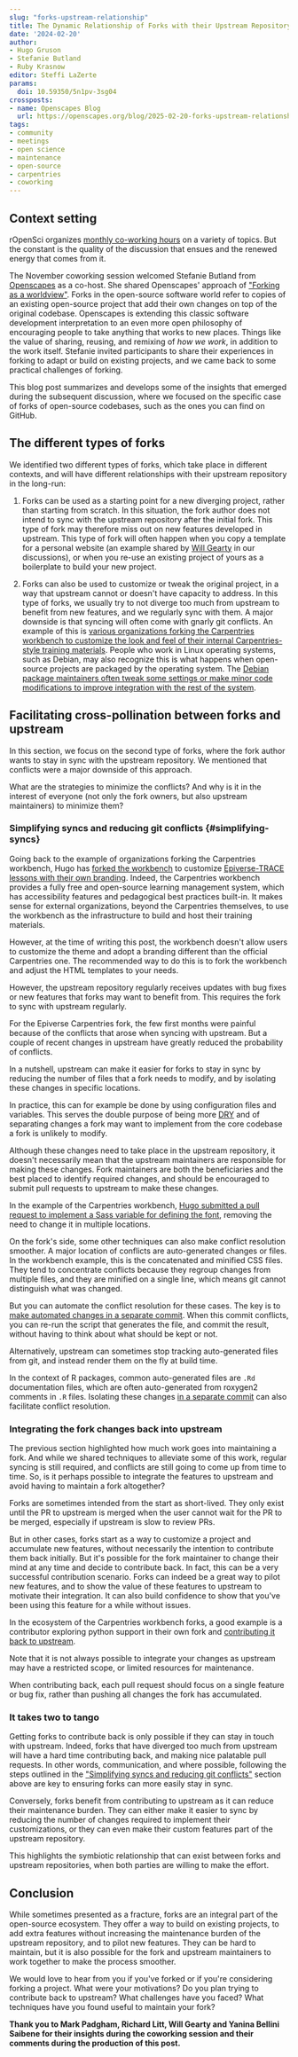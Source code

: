 ```yaml
---
slug: "forks-upstream-relationship"
title: The Dynamic Relationship of Forks with their Upstream Repository
date: '2024-02-20'
author: 
- Hugo Gruson
- Stefanie Butland
- Ruby Krasnow 
editor: Steffi LaZerte
params:
  doi: 10.59350/5n1pv-3sg04
crossposts:
- name: Openscapes Blog
  url: https://openscapes.org/blog/2025-02-20-forks-upstream-relationship
tags:
- community
- meetings
- open science
- maintenance
- open-source
- carpentries
- coworking
---
```


## Context setting

rOpenSci organizes [monthly co-working hours](/coworking/) on a variety of topics.
But the constant is the quality of the discussion that ensues and the renewed energy that comes from it.

The November coworking session welcomed Stefanie Butland from [Openscapes](https://www.openscapes.org/) as a co-host.
She shared Openscapes' approach of ["Forking as a worldview"](https://docs.google.com/presentation/d/1aL0TVFM7xxzTCJoE3tEArDE32wh59wkmBCy6Vcmwvy4/).
Forks in the open-source software world refer to copies of an existing open-source project that add their own changes on top of the original codebase.
Openscapes is extending this classic software development interpretation to an even more open philosophy of encouraging people to take anything that works to new places.
Things like the value of sharing, reusing, and remixing of *how we work*, in addition to the work itself.
Stefanie invited participants to share their experiences in forking to adapt or build on existing projects, and we came back to some practical challenges of forking.

This blog post summarizes and develops some of the insights that emerged during the subsequent discussion, 
where we focused on the specific case of forks of open-source codebases,
such as the ones you can find on GitHub.

## The different types of forks

We identified two different types of forks, which take place in different contexts,
and will have different relationships with their upstream repository in the long-run:

1. Forks can be used as a starting point for a new diverging project, rather than starting from scratch.
In this situation, the fork author does not intend to sync with the upstream repository after the initial fork.
This type of fork may therefore miss out on new features developed in upstream.
This type of fork will often happen when you copy a template for a personal website (an example shared by [Will Gearty](https://williamgearty.com/) in our discussions), 
or when you re-use an existing project of yours as a boilerplate to build your new project.

2. Forks can also be used to customize or tweak the original project, 
in a way that upstream cannot or doesn't have capacity to address.
In this type of forks, we usually try to not diverge too much from upstream to benefit from new features,
and we regularly sync with them.
A major downside is that syncing will often come with gnarly git conflicts.
An example of this is [various organizations forking the Carpentries workbench to customize the look and feel of their internal Carpentries-style training materials](https://hugogruson.fr/workbench-beyond-carpentries/).
People who work in Linux operating systems, such as Debian, may also recognize this is what happens when open-source projects are packaged by the operating system.
The [Debian package maintainers often tweak some settings or make minor code modifications to improve integration with the rest of the system](https://www.debian.org/doc/debian-policy/ch-source.html#changes-to-the-upstream-sources).

## Facilitating cross-pollination between forks and upstream

In this section, we focus on the second type of forks, 
where the fork author wants to stay in sync with the upstream repository.
We mentioned that conflicts were a major downside of this approach.

What are the strategies to minimize the conflicts? 
And why is it in the interest of everyone (not only the fork owners, but also upstream maintainers) to minimize them?

### Simplifying syncs and reducing git conflicts {#simplifying-syncs}

Going back to the example of organizations forking the Carpentries workbench,
Hugo has [forked the workbench](https://github.com/epiverse-trace/varnish/pull/7) to customize [Epiverse-TRACE lessons with their own branding](https://epiverse-trace.github.io/tutorials).
Indeed, the Carpentries workbench provides a fully free and open-source learning management system,
which has accessibility features and pedagogical best practices built-in.
It makes sense for external organizations, beyond the Carpentries themselves, to use the workbench as the infrastructure to build and host their training materials.

However, at the time of writing this post, the workbench doesn't allow users to customize the theme and adopt a branding different than the official Carpentries one.
The recommended way to do this is to fork the workbench and adjust the HTML templates to your needs.

However, the upstream repository regularly receives updates with bug fixes or new features that forks may want to benefit from.
This requires the fork to sync with upstream regularly.

For the Epiverse Carpentries fork, the few first months were painful because of the conflicts that arose when syncing with upstream.
But a couple of recent changes in upstream have greatly reduced the probability of conflicts.

In a nutshell, upstream can make it easier for forks to stay in sync by reducing the number of files that a fork needs to modify,
and by isolating these changes in specific locations.

In practice, this can for example be done by using configuration files and variables.
This serves the double purpose of being more [DRY](https://en.wikipedia.org/wiki/Don%27t_repeat_yourself) 
and of separating changes a fork may want to implement from the core codebase a fork is unlikely to modify.

Although these changes need to take place in the upstream repository,
it doesn't necessarily mean that the upstream maintainers are responsible for making these changes.
Fork maintainers are both the beneficiaries and the best placed to identify required changes,
and should be encouraged to submit pull requests to upstream to make these changes.

In the example of the Carpentries workbench, [Hugo submitted a pull request to implement a Sass variable for defining the font](https://github.com/carpentries/varnish/pull/151), 
removing the need to change it in multiple locations.

On the fork's side, some other techniques can also make conflict resolution smoother.
A major location of conflicts are auto-generated changes or files.
In the workbench example, this is the concatenated and minified CSS files.
They tend to concentrate conflicts because they regroup changes from multiple files, 
and they are minified on a single line, which means git cannot distinguish what was changed.

But you can automate the conflict resolution for these cases.
The key is to [make automated changes in a separate commit](https://github.com/epiverse-trace/varnish/pull/7/commits/b7633fa9107e11d0a5147488b9c9c1c4855f6ff0).
When this commit conflicts, you can re-run the script that generates the file,
and commit the result, without having to think about what should be kept or not.

Alternatively, upstream can sometimes stop tracking auto-generated files from git,
and instead render them on the fly at build time.

In the context of R packages, common auto-generated files are `.Rd` documentation files,
which are often auto-generated from roxygen2 comments in `.R` files.
Isolating these changes [in a separate commit](https://github.com/ropensci/lightr/commit/4dcb21e72f6df71e2cc46d12244cde8dcc3e2635) can also facilitate conflict resolution.

### Integrating the fork changes back into upstream

The previous section highlighted how much work goes into maintaining a fork.
And while we shared techniques to alleviate some of this work, regular syncing is still required, and conflicts are still going to come up from time to time.
So, is it perhaps possible to integrate the features to upstream and avoid having to maintain a fork altogether?

Forks are sometimes intended from the start as short-lived.
They only exist until the PR to upstream is merged when the user cannot wait for the PR to be merged, especially if upstream is slow to review PRs.

But in other cases, forks start as a way to customize a project and accumulate new features, without necessarily the intention to contribute them back initially.
But it's possible for the fork maintainer to change their mind at any time and decide to contribute back.
In fact, this can be a very successful contribution scenario.
Forks can indeed be a great way to pilot new features, and to show the value of these features to upstream to motivate their integration.
It can also build confidence to show that you've been using this feature for a while without issues.

In the ecosystem of the Carpentries workbench forks, a good example is a contributor exploring python support in their own fork and [contributing it back to upstream](https://github.com/carpentries/sandpaper/pull/448).

Note that it is not always possible to integrate your changes as upstream may have a restricted scope, or limited resources for maintenance.

When contributing back, each pull request should focus on a single feature or bug fix, rather than pushing all changes the fork has accumulated.

### It takes two to tango

Getting forks to contribute back is only possible if they can stay in touch with upstream.
Indeed, forks that have diverged too much from upstream will have a hard time contributing back, and making nice palatable pull requests.
In other words, communication, and where possible, following the steps outlined in the ["Simplifying syncs and reducing git conflicts"](#simplifying-syncs) section above are key to ensuring forks can more easily stay in sync.

Conversely, forks benefit from contributing to upstream as it can reduce their maintenance burden.
They can either make it easier to sync by reducing the number of changes required to implement their customizations,
or they can even make their custom features part of the upstream repository.

This highlights the symbiotic relationship that can exist between forks and upstream repositories, when both parties are willing to make the effort.

## Conclusion

While sometimes presented as a fracture, forks are an integral part of the open-source ecosystem.
They offer a way to build on existing projects, to add extra features without increasing the maintenance burden of the upstream repository, and to pilot new features.
They can be hard to maintain, but it is also possible for the fork and upstream maintainers to work together to make the process smoother.

We would love to hear from you if you've forked or if you're considering forking a project. 
What were your motivations?
Do you plan trying to contribute back to upstream? 
What challenges have you faced? 
What techniques have you found useful to maintain your fork?

**Thank you to Mark Padgham, Richard Litt, Will Gearty and Yanina Bellini Saibene for their insights during the coworking session and their comments during the production of this post.**
